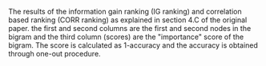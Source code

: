The results of the information gain ranking (IG ranking) and correlation based ranking (CORR ranking) as explained in section 4.C
of the original paper. the first and second columns are the first and second nodes in the bigram and the third column (scores) are the
"importance" score of the bigram. The score is calculated as 1-accuracy and the accuracy is obtained through one-out procedure.
